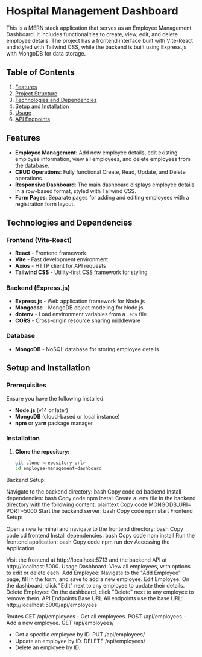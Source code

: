 # Hospital Management Dashboard

This is a MERN stack application that serves as an Employee Management Dashboard. It includes functionalities to create, view, edit, and delete employee details. The project has a frontend interface built with Vite-React and styled with Tailwind CSS, while the backend is built using Express.js with MongoDB for data storage.

## Table of Contents
1. [Features](#features)
2. [Project Structure](#project-structure)
3. [Technologies and Dependencies](#technologies-and-dependencies)
4. [Setup and Installation](#setup-and-installation)
5. [Usage](#usage)
6. [API Endpoints](#api-endpoints)

## Features
- **Employee Management**: Add new employee details, edit existing employee information, view all employees, and delete employees from the database.
- **CRUD Operations**: Fully functional Create, Read, Update, and Delete operations.
- **Responsive Dashboard**: The main dashboard displays employee details in a row-based format, styled with Tailwind CSS.
- **Form Pages**: Separate pages for adding and editing employees with a registration form layout.

## Technologies and Dependencies

### Frontend (Vite-React)
- **React** - Frontend framework
- **Vite** - Fast development environment
- **Axios** - HTTP client for API requests
- **Tailwind CSS** - Utility-first CSS framework for styling

### Backend (Express.js)
- **Express.js** - Web application framework for Node.js
- **Mongoose** - MongoDB object modeling for Node.js
- **dotenv** - Load environment variables from a `.env` file
- **CORS** - Cross-origin resource sharing middleware

### Database
- **MongoDB** - NoSQL database for storing employee details

## Setup and Installation

### Prerequisites
Ensure you have the following installed:
- **Node.js** (v14 or later)
- **MongoDB** (cloud-based or local instance)
- **npm** or **yarn** package manager

### Installation

1. **Clone the repository:**
   ```bash
   git clone <repository-url>
   cd employee-management-dashboard
Backend Setup:

Navigate to the backend directory:
bash
Copy code
cd backend
Install dependencies:
bash
Copy code
npm install
Create a .env file in the backend directory with the following content:
plaintext
Copy code
MONGODB_URI=<your-mongodb-uri>
PORT=5000
Start the backend server:
bash
Copy code
npm start
Frontend Setup:

Open a new terminal and navigate to the frontend directory:
bash
Copy code
cd frontend
Install dependencies:
bash
Copy code
npm install
Run the frontend application:
bash
Copy code
npm run dev
Accessing the Application

Visit the frontend at http://localhost:5713 and the backend API at http://localhost:5000.
Usage
Dashboard: View all employees, with options to edit or delete each.
Add Employee: Navigate to the "Add Employee" page, fill in the form, and save to add a new employee.
Edit Employee: On the dashboard, click "Edit" next to any employee to update their details.
Delete Employee: On the dashboard, click "Delete" next to any employee to remove them.
API Endpoints
Base URL
All endpoints use the base URL: http://localhost:5000/api/employees

Routes
GET /api/employees - Get all employees.
POST /api/employees - Add a new employee.
GET /api/employees/
- Get a specific employee by ID.
PUT /api/employees/
- Update an employee by ID.
DELETE /api/employees/
- Delete an employee by ID.
